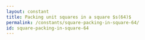 ```yaml
---
layout: constant
title: Packing unit squares in a square $s(64)$
permalink: /constants/square-packing-in-square-64/
id: square-packing-in-square-64
---
```

